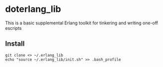# doterlang_lib

This is a basic supplemental Erlang toolkit for tinkering and writing
one-off escripts

## Install

    git clone <> ~/.erlang_lib
    echo "source ~/.erlang_lib/init.sh" >> .bash_profile
